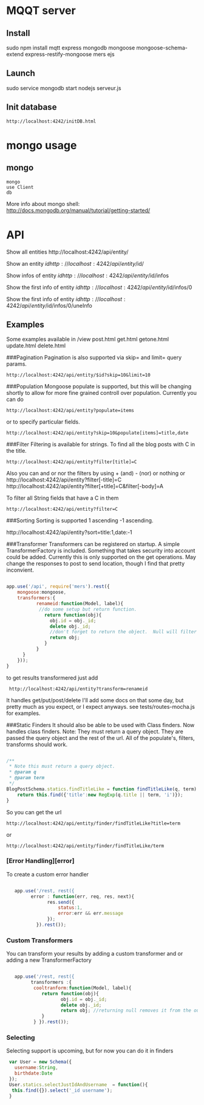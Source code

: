 MQQT server
==============

Install
-----------

sudo npm install mqtt express mongodb mongoose mongoose-schema-extend express-restify-mongoose mers ejs

Launch
-----------

sudo service mongodb start
nodejs serveur.js

Init database
--------------

    http://localhost:4242/initDB.html

mongo usage
============

mongo
----------

    mongo
    use Client
    db

More info about mongo shell: http://docs.mongodb.org/manual/tutorial/getting-started/

API
=====
    
Show all entities
http://localhost:4242/api/entity/ 

Show an entity $id
http://localhost:4242/api/entity/$id/ 

Show infos of entity $id
http://localhost:4242/api/entity/$id/infos 

Show the first info of entity $id
http://localhost:4242/api/entity/$id/infos/0 

Show the first info of entity $id
http://localhost:4242/api/entity/$id/infos/0/uneInfo 
    
Examples
--------
Some examples available in /view
    post.html
    get.html
    getone.html
    update.html
    delete.html


###Pagination
Pagination is also supported via skip= and limit= query params.

    http://localhost:4242/api/entity/$id?skip=10&limit=10

###Population
Mongoose populate is supported, but this will be changing shortly to allow for more
fine grained controll over population.  Currently you can do

    http://localhost:4242/api/entity?populate=items

or to specify particular fields.

    http://localhost:4242/api/entity?skip=10&populate[items]=title,date



###Filter
Filtering is available for strings. To find all the blog posts with C in the title.

    http://localhost:4242/api/entity?filter[title]=C

Also you can and or nor the filters by using + (and) - (nor)  or nothing or
    http://localhost:4242/api/entity?filter[-title]=C
    http://localhost:4242/api/entity?filter[+title]=C&filter[-body]=A



To filter all String fields that have a C in them

    http://localhost:4242/api/entity?filter=C


###Sorting
Sorting is supported 1 ascending -1 ascending.

  http://localhost:4242/api/entity?sort=title:1,date:-1

###Transformer
Transformers can be registered on startup.  A simple TransformerFactory is
included.  Something that takes security into account could be added.  Currently
this is only supported on the get operations.   May change the responses to post
to send location, though I find that pretty inconvient.


```javascript

app.use('/api', require('mers').rest({
    mongoose:mongoose,
    transformers:{
           renameid:function(Model, label){
            //do some setup but return function.
              return function(obj){
                obj.id = obj._id;
                delete obj._id;
                //don't forget to return the object.  Null will filter it from the results.
                return obj;
              }
           }
      }
    }));
}
```

to get results transformered just add

     http://localhost:4242/api/entity?transform=renameid



It handles  get/put/post/delete I'll add some docs on that some day, but pretty much as you expect, or I expect anyways.
see tests/routes-mocha.js for examples.

###Static Finders
It should also be able to be used with Class finders. Now handles class finders. Note: They must return  a query object.
They are passed the query object and the rest of the url. All of the populate's, filters, transforms should work.

```javascript

/**
 * Note this must return a query object.
 * @param q
 * @param term
 */
BlogPostSchema.statics.findTitleLike = function findTitleLike(q, term) {
    return this.find({'title':new RegExp(q.title || term, 'i')});
}

```

So you can get the url

    http://localhost:4242/api/entity/finder/findTitleLike?title=term

or

    http://localhost:4242/api/entity/finder/findTitleLike/term

### [Error Handling][error]
To create a custom error handler

```javascript

   app.use('/rest, rest({
         error : function(err, req, res, next){
               res.send({
                   status:1,
                   error:err && err.message
               });
           }).rest());

```

### Custom Transformers
You can transform your results by adding a custom transformer and or adding a new TransformerFactory

```javascript

   app.use('/rest, rest({
         transformers :{
          cooltranform:function(Model, label){
             return function(obj){
                    obj.id = obj._id;
                    delete obj._id;
                    return obj; //returning null removes it from the output
             }
          } }).rest());

```

### Selecting
Selecting support is upcoming, but for now you can do it in finders

```javascript
 var User = new Schema({
   username:String,
   birthdate:Date
 });
 User.statics.selectJustIdAndUsername  = function(){
  this.find({}).select('_id username');
 }

```